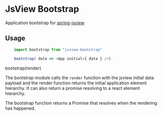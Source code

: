 # JsView Bootstrap

Application bootstrap for [spring-jsview](https://github.com/quinscape/spring-jsview)

## Usage

```js
    import bootstrap from "jsview-bootstrap"

    bootstrap( data => <App initial={ data } />)
```

bootstrap(render)

The bootstrap module calls the `render` function with the jsview initial data payload and the render function returns the initial application element hierarchy. It can also
return a promise resolving to a react element hierarchy.

The bootstrap function returns a Promise that resolves when the rendering has happened.
